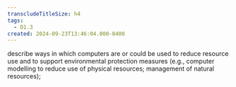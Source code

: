 ```yaml
---
transcludeTitleSize: h4
tags:
  - D1.3
created: 2024-09-23T13:46:04.000-0400
---
```

describe ways in which computers are or could be used to reduce resource use and to support environmental protection measures (e.g., computer modelling to reduce use of physical resources; management of natural resources);